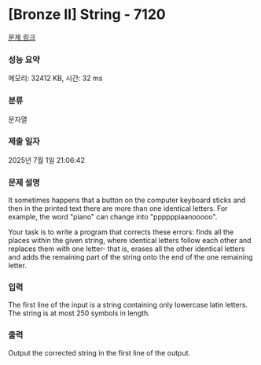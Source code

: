 # [Bronze II] String - 7120 

[문제 링크](https://www.acmicpc.net/problem/7120) 

### 성능 요약

메모리: 32412 KB, 시간: 32 ms

### 분류

문자열

### 제출 일자

2025년 7월 1일 21:06:42

### 문제 설명

<p>It sometimes happens that a button on the computer keyboard sticks and then in the printed text there are more than one identical letters. For example, the word "piano" can change into "ppppppiaanooooo".</p>

<p>Your task is to write a program that corrects these errors: finds all the places within the given string, where identical letters follow each other and replaces them with one letter- that is, erases all the other identical letters and adds the remaining part of the string onto the end of the one remaining letter.</p>

### 입력 

 <p>The first line of the input is a string containing only lowercase latin letters. The string is at most 250 symbols in length.</p>

### 출력 

 <p>Output the corrected string in the first line of the output.</p>

